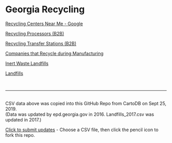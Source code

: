 # Georgia Recycling

<div id="boldlinks">

<a href="https://www.google.com/search?q=Recycling+near+me" target="_parent">Recycling Centers Near Me - Google</a>

<!--
RecycleSearch.com doesn't work in iFrame. Returns New York.
Also lacks CHARM.  Far from comprehensive.
-->
<!--
<a href="https://recyclesearch.com" target="_parent">Recycling Centers - RecycleSearch.com</a>
-->
<a href="https://data.georgia.org/#processors" target="_parent">Recycling Processors (B2B)</a>

<a href="https://data.georgia.org/#transfer" target="_parent">Recycling Transfer Stations (B2B)</a>

<a href="https://data.georgia.org/#recyclers" target="_parent">Companies that Recycle during Manufacturing</a>

<a href="https://data.georgia.org/#inert_waste_landfills" target="_parent">Inert Waste Landfills</a>

<a href="https://data.georgia.org/#landfills" target="_parent">Landfills</a>

</div>
 

<br><hr><br>
CSV data above was copied into this GitHub Repo from CartoDB on Sept 25, 2019.  
(Data was updated by epd.georgia.gov in 2016.  Landfills_2017.csv was updated in 2017.)  

<a href="https://github.com/modelearth/community/tree/master/recycling/ga" target="_parent">Click to submit updates</a> - Choose a CSV file, then click the pencil icon to fork this repo.  